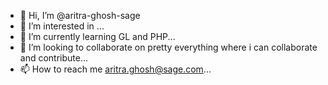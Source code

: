 - 👋 Hi, I’m @aritra-ghosh-sage
- 👀 I’m interested in ...
- 🌱 I’m currently learning GL and PHP...
- 💞️ I’m looking to collaborate on pretty everything where i can collaborate and contribute...
- 📫 How to reach me aritra.ghosh@sage.com...

<!---
aritra-ghosh-sage/aritra-ghosh-sage is a ✨ special ✨ repository because its `README.md` (this file) appears on your GitHub profile.
You can click the Preview link to take a look at your changes.
--->
